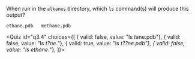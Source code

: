 <script>
import Quiz from "$components/Quiz.svelte";
</script>

When run in the `alkanes` directory, which `ls` command(s) will
produce this output?

`ethane.pdb   methane.pdb`

<Quiz id="q3.4" choices={[
{ valid: false, value: "ls *t*ane.pdb"},
{ valid: false, value: "ls *t?ne.*"},
{ valid: true, value: "ls *t??ne.pdb"},
{ valid: false, value: "ls ethane.*"},
]}>
<span slot="prompt">
</span>
</Quiz>
